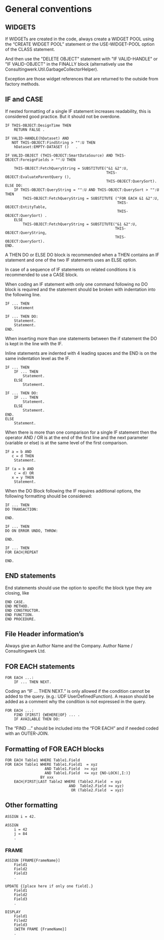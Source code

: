 # General conventions

## WIDGETS

If WIDGETs are created in the code, always create a WIDGET POOL using the “CREATE WIDGET POOL” statement or the USE-WIDGET-POOL option of the CLASS statement.

And then use the "DELETE OBJECT" statement with "IF VALID-HANDLE" or "IF VALID-OBJECT" in the FINALLY block (alternatively use the Consultingwerk.Util.GarbageCollectorHelper).

Exception are those widget references that are returned to the outside from factory methods.

## IF and CASE

If nested formatting of a single IF statement increases readability, this is considered good practice. But it should not be overdone.

```
IF THIS-OBJECT:DesignTime THEN 
    RETURN FALSE . 
```

```
IF VALID-HANDLE(hDataset) AND 
   NOT THIS-OBJECT:FindString > "":U THEN
    hDataset:EMPTY-DATASET ()   .
```

```
IF VALID-OBJECT (THIS-OBJECT:SmartDataSource) AND THIS-OBJECT:ForeignFields > "":U THEN 

    THIS-OBJECT:FetchQueryString = SUBSTITUTE("&1 &2":U, 
                                              THIS-OBJECT:EvaluateParentQuery (), 
                                              THIS-OBJECT:QuerySort).
ELSE DO:
    IF THIS-OBJECT:QueryString = "":U AND THIS-OBJECT:QuerySort > "":U THEN
        THIS-OBJECT:FetchQueryString = SUBSTITUTE ("FOR EACH &1 &2":U,
                                                   THIS-OBJECT:EntityTable,
                                                   THIS-OBJECT:QuerySort) .
    ELSE
        THIS-OBJECT:FetchQueryString = SUBSTITUTE("&1 &2":U,
                                                  THIS-OBJECT:QueryString,
                                                  THIS-OBJECT:QuerySort).
END.
```

A THEN DO or ELSE DO block is recommended when a THEN contains an IF statement and one of the two IF statements uses an ELSE option. 

In case of a sequence of IF statements on related conditions it is recommended to use a CASE block.

When coding an IF statement with only one command following no DO block is required and the statement should be broken with indentation into the following line.

```
IF ... THEN
    Statement
```

```
IF ... THEN DO:
    Statement.
    Statement.
END.
```

When inserting more than one statements between the if statement the DO is kept in the line with the IF. 

Inline statements are indented with 4 leading spaces and the END is on the same indentation level as the IF.

```
IF ... THEN
    IF ... THEN
        Statement.
    ELSE
        Statement.
```
```
IF ... THEN DO:
    IF ... THEN
        Statement.
    ELSE
        Statement.
END.
ELSE
    Statement.
```

When there is more than one comparison for a single IF statement then the operator AND / OR is at the end of the first line and the next parameter (variable or else) is at the same level of the first comparison.

```
IF a = b AND
   c = d THEN
    Statement.
```
```
IF (a = b AND
    c = d) OR
   x = y THEN
    Statement.
```
When the DO Block following the IF requires additional options, the following formatting should be considered:

```
IF ... THEN
DO TRANSACTION:

END.
```

```
IF ... THEN
DO ON ERROR UNDO, THROW:

END.
```

```
IF ... THEN
FOR EACH|REPEAT

END.
```

## END statements

End statements should use the option to specific the block type they are closing, like 

```
END CASE.
END METHOD.
END CONSTRUCTOR.
END FUNCTION.
END PROCEDURE. 
```

## File Header information’s

Always give an Author Name and the Company.
Author Name / Consultingwerk Ltd.


## FOR EACH statements

```
FOR EACH ...:
    IF ... THEN NEXT.
```

Coding an “IF ... THEN NEXT.” is only allowed if the condition cannot be added to the query. (e.g.: UDF UserDefinedFunction). A reason should be added as a comment why the condition is not expressed in the query.

```
FOR EACH ...:
	FIND [FIRST] {WEHERE|OF} ... .
	IF AVAILABLE THEN DO:
```

The “FIND ...” should be included into the “FOR EACH” and if needed coded with an OUTER-JOIN.

## Formatting of FOR EACH blocks

```
FOR EACH Table1 WHERE Table1.Field
FOR EACH Table1 WHERE Table1.Field1  = xyz
                  AND Table1.Field  >= xyz
                  AND Table1.Field  <= xyz {NO-LOCK(,I:)}
                BY xxx
    EACH|FIRST|LAST Table2 WHERE (Table2.Field  = xyz
                             AND  Table2.Field >= xyz)
                              OR (Table2.Field  = xyz)
```


## Other formatting

```
ASSIGN i = 42.

ASSIGN
    i = 42
    j = 84
    .
```
### FRAME

```
ASSIGN [FRAME{FrameName}]
    Field1
    Field2
    Field3
    .
```

```
UPDATE {[place here if only one field].}
    Field1
    Field2
    Field3
    .
```

```
DISPLAY
    Field1
    Filed2
    Field3
    [WITH FRAME {FrameName}]
    .
```